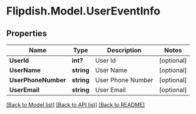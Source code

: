 # Flipdish.Model.UserEventInfo
## Properties

Name | Type | Description | Notes
------------ | ------------- | ------------- | -------------
**UserId** | **int?** | User Id | [optional] 
**UserName** | **string** | User Name | [optional] 
**UserPhoneNumber** | **string** | User Phone Number | [optional] 
**UserEmail** | **string** | User Email | [optional] 

[[Back to Model list]](../README.md#documentation-for-models) [[Back to API list]](../README.md#documentation-for-api-endpoints) [[Back to README]](../README.md)

